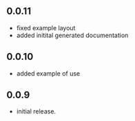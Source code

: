 ## 0.0.11

* fixed example layout
* added initital generated documentation

## 0.0.10

* added example of use

## 0.0.9

* initial release.
